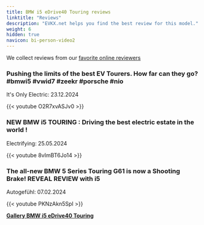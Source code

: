 ```yaml
---
title: BMW i5 eDrive40 Touring reviews
linktitle: "Reviews"
description: "EVKX.net helps you find the best review for this model."
weight: 6
hidden: true
navicon: bi-person-video2
---
```

We collect reviews from our [favorite online reviewers](../../../../../guides/evreviewers/)

<div class="container text-center shadow p-2 pe-4 mb-5 bg-body-tertiary rounded border">
<h3>Pushing the limits of the best EV Tourers. How far can they go? #bmwi5 #vwid7 #zeekr #porsche  #nio</h3>
<p>It's Only Electric: 23.12.2024</p>

{{< youtube O2R7xvASJv0 >}}

</div>
<div class="container text-center shadow p-2 pe-4 mb-5 bg-body-tertiary rounded border">
<h3>NEW BMW i5 TOURING : Driving the best electric estate in the world !</h3>
<p>Electrifying: 25.05.2024</p>

{{< youtube 8vImBT6Jo14 >}}

</div>
<div class="container text-center shadow p-2 pe-4 mb-5 bg-body-tertiary rounded border">
<h3>The all-new BMW 5 Series Touring G61 is now a Shooting Brake! REVEAL REVIEW with i5</h3>
<p>Autogefühl: 07.02.2024</p>

{{< youtube PKNzAkn5SpI >}}

</div>
<div class="mt-3 mb-3">
<a href="../gallery/" class="text-decoration-none text-black">
<strong><i class="bi-arrow-left"></i>Gallery  </strong>
</a>
<a href="../" class="text-decoration-none text-black float-end">
<strong>BMW i5 eDrive40 Touring <i class="bi-arrow-right"></i></strong>
</a>
</div>
